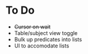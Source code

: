 # To Do

- ~~Cursor on wait~~
- Table/subject view toggle
- Bulk up predicates into lists
- UI to accomodate lists